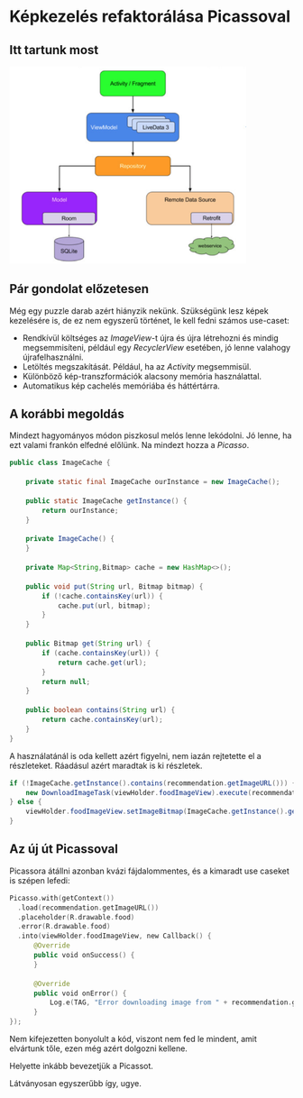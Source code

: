 # Képkezelés refaktorálása Picassoval

## Itt tartunk most

<img src="https://raw.githubusercontent.com/AppCraft-Projects/bgg-demo-app/docs/docs/img/architecture-components-full-networking.png" width="420">

## Pár gondolat előzetesen

Még egy puzzle darab azért hiányzik nekünk. Szükségünk lesz képek kezelésére is, de ez nem egyszerű történet, le kell fedni számos use-caset:

* Rendkívül költséges az *ImageView*-t újra és újra létrehozni és mindig megsemmisíteni, például egy *RecyclerView* esetében, jó lenne valahogy újrafelhasználni.
* Letöltés megszakítását. Például, ha az *Activity* megsemmisül.
* Különböző kép-transzformációk alacsony memória használattal.
* Automatikus kép cachelés memóriába és háttértárra.

## A korábbi megoldás

Mindezt hagyományos módon piszkosul melós lenne lekódolni. Jó lenne, ha ezt valami frankón elfedné előlünk. Na mindezt hozza a *Picasso*.

```java
public class ImageCache {

    private static final ImageCache ourInstance = new ImageCache();

    public static ImageCache getInstance() {
        return ourInstance;
    }

    private ImageCache() {
    }

    private Map<String,Bitmap> cache = new HashMap<>();

    public void put(String url, Bitmap bitmap) {
        if (!cache.containsKey(url)) {
            cache.put(url, bitmap);
        }
    }

    public Bitmap get(String url) {
        if (cache.containsKey(url)) {
            return cache.get(url);
        }
        return null;
    }

    public boolean contains(String url) {
        return cache.containsKey(url);
    }
}
```

A használatánál is oda kellett azért figyelni, nem iazán rejtetette el a részleteket. Ráadásul azért maradtak is ki részletek.
```java
if (!ImageCache.getInstance().contains(recommendation.getImageURL())) {
    new DownloadImageTask(viewHolder.foodImageView).execute(recommendation.getImageURL());
} else {
    viewHolder.foodImageView.setImageBitmap(ImageCache.getInstance().get(recommendation.getImageURL()));
}
```

## Az új út Picassoval

Picassora átállni azonban kvázi fájdalommentes, és a kimaradt use caseket is szépen lefedi:

```kotlin
Picasso.with(getContext())
  .load(recommendation.getImageURL())
  .placeholder(R.drawable.food)
  .error(R.drawable.food)
  .into(viewHolder.foodImageView, new Callback() {
      @Override
      public void onSuccess() {
      }

      @Override
      public void onError() {
          Log.e(TAG, "Error downloading image from " + recommendation.getImageURL());
      }
});
```

Nem kifejezetten bonyolult a kód, viszont nem fed le mindent, amit elvártunk tőle, ezen még azért dolgozni kellene.

Helyette inkább bevezetjük a Picassot.

Látványosan egyszerűbb így, ugye.
